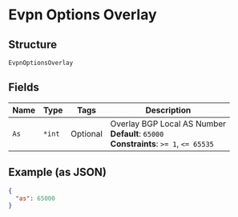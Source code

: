 
# Evpn Options Overlay

## Structure

`EvpnOptionsOverlay`

## Fields

| Name | Type | Tags | Description |
|  --- | --- | --- | --- |
| `As` | `*int` | Optional | Overlay BGP Local AS Number<br>**Default**: `65000`<br>**Constraints**: `>= 1`, `<= 65535` |

## Example (as JSON)

```json
{
  "as": 65000
}
```

